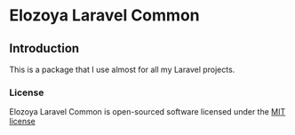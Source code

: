# Elozoya Laravel Common

## Introduction

This is a package that I use almost for all my Laravel projects.

### License

Elozoya Laravel Common is open-sourced software licensed under the [MIT license](http://opensource.org/licenses/MIT)

